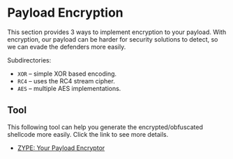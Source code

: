 # Payload Encryption

This section provides 3 ways to implement encryption to your payload. With encryption, our payload can be harder for security solutions to detect, so we can evade the defenders more easily.

Subdirectories:

- `XOR` – simple XOR based encoding.
- `RC4` – uses the RC4 stream cipher.
- `AES` – multiple AES implementations.

## Tool

This following tool can help you generate the encrypted/obfuscated shellcode more easily. Click the link to see more details.

- [ZYPE: Your Payload Encryptor](https://github.com/cx330blake/zype)
